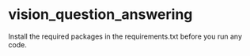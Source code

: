 # vision_question_answering

Install the required packages in the requirements.txt before you run any code.
